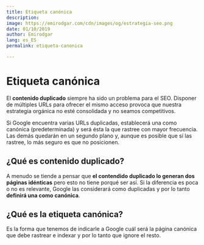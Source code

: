 ```yaml
---
title: Etiqueta canónica
description: 
image: https://emirodgar.com/cdn/images/og/estrategia-seo.png
date: 01/10/2019
author: Emirodgar
lang: es_ES
permalink: etiqueta-canonica

--- 
```


# Etiqueta canónica

El **contenido duplicado** siempre ha sido un problema para el SEO. Disponer de múltiples URLs para ofrecer el mismo acceso provoca que nuestra estrategia orgánica no esté consolidada y no seamos competitivos.

Si Google encuentra varias URLs duplicadas, establecerá una como canónica (predeterminada) y será ésta la que rastree con mayor frecuencia. Las demás quedarán en un segundo plano y, aunque es posible que sí las rastree, lo más seguro es que no posicionen.

## ¿Qué es contenido duplicado?

A menudo se tiende a pensar que **el contendido duplicado lo generan dos páginas idénticas** pero esto no tiene porqué ser así. Si la diferencia es poca o no es relevante, Google las considerará como duplicadas y por lo tanto **definirá una como canónica**.

## ¿Qué es la etiqueta canónica?

Es la forma que tenemos de indicarle a Google cuál será la página canónica que debe rastrear e indexar y por lo tanto que ignore el resto.
<!--stackedit_data:
eyJoaXN0b3J5IjpbMjA0ODUyMDczNCwtMTM0NzM0OTQ5NCwxOD
k1NzgwMTM2LDI4MTMwMjY3MF19
-->